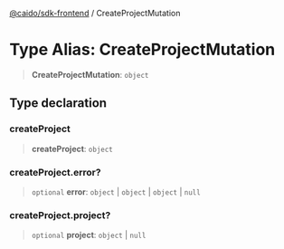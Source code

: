 [@caido/sdk-frontend](../index.md) / CreateProjectMutation

# Type Alias: CreateProjectMutation

> **CreateProjectMutation**: `object`

## Type declaration

### createProject

> **createProject**: `object`

### createProject.error?

> `optional` **error**: `object` \| `object` \| `object` \| `null`

### createProject.project?

> `optional` **project**: `object` \| `null`
